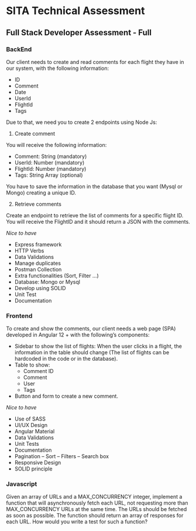 # SITA Technical Assessment

## Full Stack Developer Assessment - Full
### BackEnd
Our client needs to create and read comments for each flight they have in our system, with the following information:
- ID
- Comment
- Date
- UserId
- FlightId
- Tags

Due to that, we need you to create 2 endpoints using Node Js:

1. Create comment
   
You will receive the following information:
- Comment: String (mandatory)
- UserId: Number (mandatory)
- FlightId: Number (mandatory)
- Tags: String Array (optional)

You have to save the information in the database that you want (Mysql or Mongo) creating a unique ID.

2. Retrieve comments
   
Create an endpoint to retrieve the list of comments for a specific flight ID. You will receive the FlightID and it should return a JSON with the comments.

_Nice to have_
- Express framework
- HTTP Verbs
- Data Validations
- Manage duplicates
- Postman Collection
- Extra functionalities (Sort, Filter …)
- Database: Mongo or Mysql
- Develop using SOLID
- Unit Test
- Documentation

### Frontend

To create and show the comments, our client needs a web page (SPA) developed in Angular 12 + with the following’s components:

- Sidebar to show the list of flights: When the user clicks in a flight, the information in the table should change (The list of flights can be hardcoded in the code or in the database).
- Table to show:
  - Comment ID
  - Comment
  - User
  - Tags
- Button and form to create a new comment.

_Nice to have_
- Use of SASS
- UI/UX Design
- Angular Material
- Data Validations
- Unit Tests
- Documentation
- Pagination – Sort – Filters – Search box
- Responsive Design
- SOLID principle

### Javascript
Given an array of URLs and a MAX_CONCURRENCY integer, implement a function that will asynchronously fetch each URL, not requesting more than MAX_CONCURRENCY URLs at the same time. The URLs should be fetched as soon as possible. The function should return an array of responses for each URL. How would you write a test for such a function?

